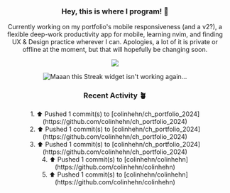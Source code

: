 <h3 align=center>Hey, this is where I program! 🐛</h3>
<p align=center>Currently working on my portfolio's mobile responsiveness (and a v2?), a flexible deep-work productivity app for mobile, learning nvim, and finding UX & Design practice wherever I can. Apologies, a lot of it is private or offline at the moment, but that will hopefully be changing soon.</p>
<p align=center><img src="https://komarev.com/ghpvc/?username=colinhehn" /></p>

<p align=center><img src="https://github-readme-streak-stats.herokuapp.com/?user=colinhehn&theme=ambient_gradient&hide_border=false" alt="Maaan this Streak widget isn't working again..."/></p>

<h3 align=center>Recent Activity 🪴</h3>
<p align=center>
  <!--RECENT_ACTIVITY:start-->
1. ⬆️ Pushed 1 commit(s) to [colinhehn/ch_portfolio_2024](https://github.com/colinhehn/ch_portfolio_2024)<br>
2. ⬆️ Pushed 1 commit(s) to [colinhehn/ch_portfolio_2024](https://github.com/colinhehn/ch_portfolio_2024)<br>
3. ⬆️ Pushed 1 commit(s) to [colinhehn/ch_portfolio_2024](https://github.com/colinhehn/ch_portfolio_2024)<br>
4. ⬆️ Pushed 1 commit(s) to [colinhehn/colinhehn](https://github.com/colinhehn/colinhehn)<br>
5. ⬆️ Pushed 1 commit(s) to [colinhehn/colinhehn](https://github.com/colinhehn/colinhehn)<br>
<!--RECENT_ACTIVITY:end-->
</p>
